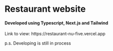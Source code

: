 <h1>Restaurant website</h1>
<h4> Developed using Typescript, Next.js and Tailwind </h4>

<p> Link to view: https://restaurant-nu-five.vercel.app</p>
<p> p.s. Developing is still in process</p>
